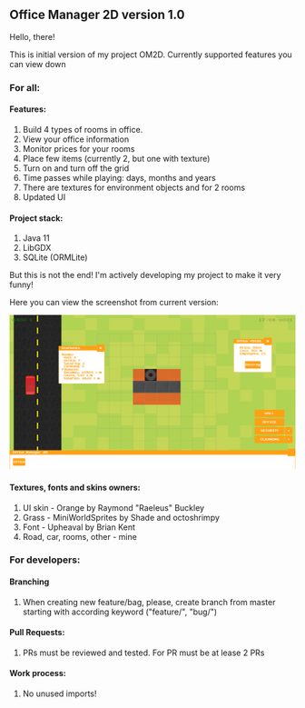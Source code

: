 ## Office Manager 2D version 1.0
Hello, there!

This is initial version of my project OM2D. Currently supported features you can view down

### For all:
#### Features:

1) Build 4 types of rooms in office.
2) View your office information
3) Monitor prices for your rooms
4) Place few items (currently 2, but one with texture)
5) Turn on and turn off the grid
6) Time passes while playing: days, months and years 
7) There are textures for environment objects and for 2 rooms
8) Updated UI

#### Project stack:

1) Java 11
2) LibGDX
3) SQLite (ORMLite)

But this is not the end! I'm actively developing my project to make it very funny!

Here you can view the screenshot from current version:

![Game Snippet on initial version](assets/game_snippet.png "Game Snippet")

#### Textures, fonts and skins owners:
1) UI skin - Orange by Raymond "Raeleus" Buckley
2) Grass - MiniWorldSprites by Shade and octoshrimpy
3) Font - Upheaval by Brian Kent
4) Road, car, rooms, other - mine

### For developers:

#### Branching
1) When creating new feature/bag, please, create branch from master starting with according keyword ("feature/", "bug/")

#### Pull Requests:
1) PRs must be reviewed and tested. For PR must be at lease 2 PRs

#### Work process:
1) No unused imports!